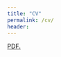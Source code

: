```yaml
---
title: "CV"
permalink: /cv/
header:
---
```


<a href="https://raw.githubusercontent.com/els285/cv/main/v1.pdf?token=GHSAT0AAAAAABZ2KCWWBXYFQWD7NCFETCCMY3EFJ7A" target="_blank">PDF.</a>